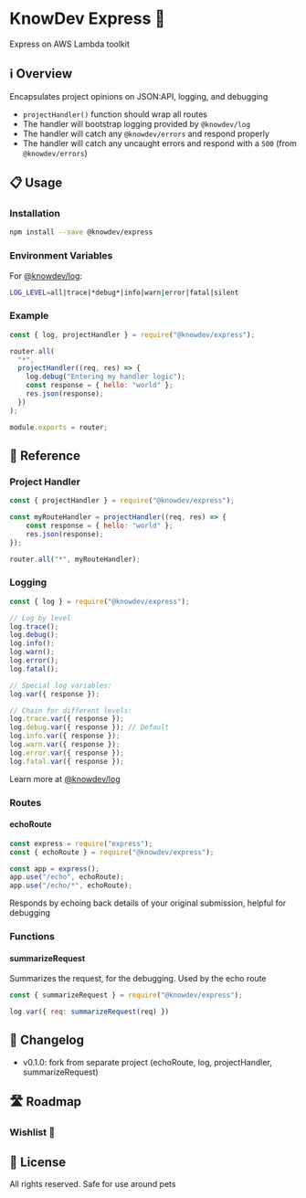 # KnowDev Express 🚅

Express on AWS Lambda toolkit

## ℹ️ Overview

Encapsulates project opinions on JSON:API, logging, and debugging

* `projectHandler()` function should wrap all routes
* The handler will bootstrap logging provided by `@knowdev/log`
* The handler will catch any `@knowdev/errors` and respond properly
* The handler will catch any uncaught errors and respond with a `500` (from `@knowdev/errors`)

## 📋 Usage

### Installation

``` bash
npm install --save @knowdev/express
```

### Environment Variables

For [@knowdev/log](https://github.com/nullfame/knowdev-log):

``` bash
LOG_LEVEL=all|trace|*debug*|info|warn|error|fatal|silent
```

### Example

``` javascript
const { log, projectHandler } = require("@knowdev/express");

router.all(
  "*",
  projectHandler((req, res) => {
    log.debug("Entering my handler logic");
    const response = { hello: "world" };
    res.json(response);
  })
);

module.exports = router;
```

## 📖 Reference

### Project Handler

``` javascript
const { projectHandler } = require("@knowdev/express");

const myRouteHandler = projectHandler((req, res) => {
    const response = { hello: "world" };
    res.json(response);
});

router.all("*", myRouteHandler);
```

### Logging

``` javascript
const { log } = require("@knowdev/express");

// Log by level
log.trace();
log.debug();
log.info();
log.warn();
log.error();
log.fatal();

// Special log variables:
log.var({ response });

// Chain for different levels:
log.trace.var({ response });
log.debug.var({ response }); // Default
log.info.var({ response });
log.warn.var({ response });
log.error.var({ response });
log.fatal.var({ response });
```

Learn more at [@knowdev/log](https://github.com/nullfame/knowdev-log)

### Routes

#### echoRoute

``` javascript
const express = require("express");
const { echoRoute } = require("@knowdev/express");

const app = express();
app.use("/echo", echoRoute);
app.use("/echo/*", echoRoute);
```

Responds by echoing back details of your original submission, helpful for debugging

### Functions

#### summarizeRequest

Summarizes the request, for the debugging.  Used by the echo route

``` javascript
const { summarizeRequest } = require("@knowdev/express");

log.var({ req: summarizeRequest(req) })
```

## 📝 Changelog

* v0.1.0: fork from separate project (echoRoute, log, projectHandler, summarizeRequest)

## 🛣 Roadmap

### Wishlist 🌠

## 📜 License

All rights reserved. Safe for use around pets
